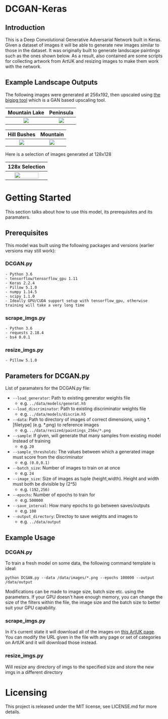 # DCGAN-Keras

## Introduction

This is a Deep Convolutional Generative Adversarial Network built in Keras. Given a dataset of images it will be able 
to generate new images similar to those in the dataset. It was originally built to generate landscape paintings such 
as the ones shown below. As a result, also contained are some scripts for collecting artwork from ArtUK and resizing 
images to make them work with the network.

## Example Landscape Outputs

The following images were generated at 256x192, then upscaled using [the bigjpg tool](https://bigjpg.com/) which is a GAN based upscaling tool.

|Mountain Lake|Peninsula|
|:-----------:|:-----------:|
| <img src="https://raw.githubusercontent.com/DataSnaek/DCGAN-Keras/master/data/output/upscaled/Mountain_Lake.png"> | <img src="https://raw.githubusercontent.com/DataSnaek/DCGAN-Keras/master/data/output/upscaled/Peninsula.png"> |

|Hill Bushes|Mountain|
|:-----------:|:-----------:|
| <img src="https://raw.githubusercontent.com/DataSnaek/DCGAN-Keras/master/data/output/upscaled/Hill_Bushes.png"> | <img src="https://raw.githubusercontent.com/DataSnaek/DCGAN-Keras/master/data/output/upscaled/Mountain.png"> |

Here is a selection of images generated at 128x128

|128x Selection|
|:-----------:|
|<img src="https://raw.githubusercontent.com/DataSnaek/DCGAN-Keras/master/data/output/grid/out-64.png" width="80%"> |

# Getting Started

This section talks about how to use this model, its prerequisites and its paramaters.

## Prerequisites
This model was built using the following packages and versions (earlier versions may still work):

### DCGAN.py
```
- Python 3.6
- tensorflow/tensorflow_gpu 1.11
- Keras 2.2.4
- Pillow 5.1.0
- numpy 1.14.5
- scipy 1.1.0
- Ideally GPU/CUDA support setup with tensorflow_gpu, otherwise training will take a very long time
```
### scrape_imgs.py
```
- Python 3.6
- requests 2.18.4
- bs4 0.0.1
```
### resize_imgs.py
```
- Pillow 5.1.0
```
## Parameters for DCGAN.py

List of paramaters for the DCGAN.py file:

* ```--load_generator```: Path to existing generator weights file
  * e.g. ```../data/models/generat.h5```
* ```--load_discriminator```: Path to existing discriminator weights file
  * e.g. ```../data/models/discrim.h5```
* ```--data```: Path to directory of images of correct dimensions, using *.[filetype] (e.g. *.png) to reference images
  * e.g. ```../data/resized/paintings_256x/*.png```
* ```--sample```: If given, will generate that many samples from existing model instead of training
  * e.g. ```20```
* ```--sample_thresholds```: The values between which a generated image must score from the discriminator
  * e.g. ```(0.0,0.1)```
* ```--batch_size```: Number of images to train on at once
  * e.g. ```24```
* ```--image_size```: Size of images as tuple (height,width). Height and width must both be divisible by (2^5)
  * e.g. ```(192,256)```
* ```--epochs```: Number of epochs to train for
  * e.g. ```500000```
* ```--save_interval```: How many epochs to go between saves/outputs
  * e.g. ```100```
* ```--output_directory```: Directoy to save weights and images to
  * e.g. ```../data/output```
  
 ## Example Usage
 
 ### DCGAN.py
 
 To train a fresh model on some data, the following command template is ideal:
 
 ```python DCGAN.py --data /data/images/*.png --epochs 100000 --output /data/output```
 
 Modifications can be made to image size, batch size etc. using the parameters. If your GPU doesn't have enough memory, you can change the size of the filters within the file, the image size and the batch size to better suit your GPU capability.
 
 ### scrape_imgs.py
 
 In it's current state it will download all of the images on [this ArtUK page]("https://artuk.org/discover/artworks/search/class_title:landscape--category:countryside/page/0"). You can modify the URL given in the file with any page or set of categories on ArtUK and it will download those instead.
 
 ### resize_imgs.py
 
 Will resize any directory of imgs to the specified size and store the new imgs in a different directory
 
 # Licensing
 
 This project is released under the MIT license, see LICENSE.md for more details.
